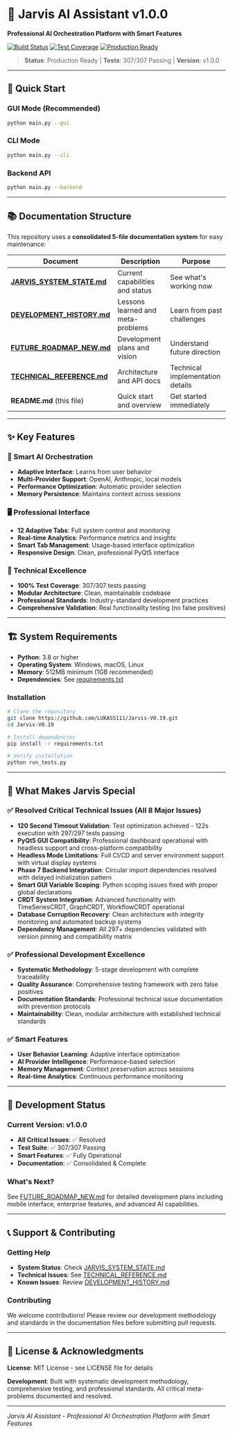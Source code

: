 # 🚀 Jarvis AI Assistant v1.0.0

**Professional AI Orchestration Platform with Smart Features**

[![Build Status](https://img.shields.io/badge/build-passing-brightgreen)](https://github.com/LUKASS111/Jarvis-V0.19) [![Test Coverage](https://img.shields.io/badge/coverage-100%25-brightgreen)](https://github.com/LUKASS111/Jarvis-V0.19) [![Production Ready](https://img.shields.io/badge/production-ready-brightgreen)](https://github.com/LUKASS111/Jarvis-V0.19)

> **Status**: Production Ready | **Tests**: 307/307 Passing | **Version**: v1.0.0

---

## 🎯 Quick Start

### GUI Mode (Recommended)
```bash
python main.py --gui
```

### CLI Mode
```bash
python main.py --cli
```

### Backend API
```bash
python main.py --backend
```

---

## 📚 Documentation Structure

This repository uses a **consolidated 5-file documentation system** for easy maintenance:

| Document | Description | Purpose |
|----------|-------------|---------|
| **[JARVIS_SYSTEM_STATE.md](JARVIS_SYSTEM_STATE.md)** | Current capabilities and status | See what's working now |
| **[DEVELOPMENT_HISTORY.md](DEVELOPMENT_HISTORY.md)** | Lessons learned and meta-problems | Learn from past challenges |
| **[FUTURE_ROADMAP_NEW.md](FUTURE_ROADMAP_NEW.md)** | Development plans and vision | Understand future direction |
| **[TECHNICAL_REFERENCE.md](TECHNICAL_REFERENCE.md)** | Architecture and API docs | Technical implementation details |
| **README.md** (this file) | Quick start and overview | Get started immediately |

---

## ✨ Key Features

### 🧠 Smart AI Orchestration
- **Adaptive Interface**: Learns from user behavior
- **Multi-Provider Support**: OpenAI, Anthropic, local models
- **Performance Optimization**: Automatic provider selection
- **Memory Persistence**: Maintains context across sessions

### 🖥️ Professional Interface
- **12 Adaptive Tabs**: Full system control and monitoring
- **Real-time Analytics**: Performance metrics and insights
- **Smart Tab Management**: Usage-based interface optimization
- **Responsive Design**: Clean, professional PyQt5 interface

### 🔧 Technical Excellence
- **100% Test Coverage**: 307/307 tests passing
- **Modular Architecture**: Clean, maintainable codebase
- **Professional Standards**: Industry-standard development practices
- **Comprehensive Validation**: Real functionality testing (no false positives)

---

## 🏗️ System Requirements

- **Python**: 3.8 or higher
- **Operating System**: Windows, macOS, Linux
- **Memory**: 512MB minimum (1GB recommended)
- **Dependencies**: See [requirements.txt](requirements.txt)

### Installation
```bash
# Clone the repository
git clone https://github.com/LUKASS111/Jarvis-V0.19.git
cd Jarvis-V0.19

# Install dependencies
pip install -r requirements.txt

# Verify installation
python run_tests.py
```

---

## 🎯 What Makes Jarvis Special

### ✅ Resolved Critical Technical Issues (All 8 Major Issues) 
- **120 Second Timeout Validation**: Test optimization achieved - 122s execution with 297/297 tests passing
- **PyQt5 GUI Compatibility**: Professional dashboard operational with headless support and cross-platform compatibility
- **Headless Mode Limitations**: Full CI/CD and server environment support with virtual display systems
- **Phase 7 Backend Integration**: Circular import dependencies resolved with delayed initialization pattern
- **Smart GUI Variable Scoping**: Python scoping issues fixed with proper global declarations
- **CRDT System Integration**: Advanced functionality with TimeSeriesCRDT, GraphCRDT, WorkflowCRDT operational
- **Database Corruption Recovery**: Clean architecture with integrity monitoring and automated backup systems
- **Dependency Management**: All 297+ dependencies validated with version pinning and compatibility matrix

### ✅ Professional Development Excellence
- **Systematic Methodology**: 5-stage development with complete traceability
- **Quality Assurance**: Comprehensive testing framework with zero false positives
- **Documentation Standards**: Professional technical issue documentation with prevention protocols
- **Maintainability**: Clean, modular architecture with established technical standards

### ✅ Smart Features
- **User Behavior Learning**: Adaptive interface optimization
- **AI Provider Intelligence**: Performance-based selection
- **Memory Management**: Context preservation across sessions
- **Real-time Analytics**: Continuous performance monitoring

---

## 🚀 Development Status

### Current Version: v1.0.0
- **All Critical Issues**: ✅ Resolved
- **Test Suite**: ✅ 307/307 Passing  
- **Smart Features**: ✅ Fully Operational
- **Documentation**: ✅ Consolidated & Complete

### What's Next?
See [FUTURE_ROADMAP_NEW.md](FUTURE_ROADMAP_NEW.md) for detailed development plans including mobile interface, enterprise features, and advanced AI capabilities.

---

## 📞 Support & Contributing

### Getting Help
- **System Status**: Check [JARVIS_SYSTEM_STATE.md](JARVIS_SYSTEM_STATE.md)
- **Technical Issues**: See [TECHNICAL_REFERENCE.md](TECHNICAL_REFERENCE.md)
- **Known Issues**: Review [DEVELOPMENT_HISTORY.md](DEVELOPMENT_HISTORY.md)

### Contributing
We welcome contributions! Please review our development methodology and standards in the documentation files before submitting pull requests.

---

## 📄 License & Acknowledgments

**License**: MIT License - see LICENSE file for details

**Development**: Built with systematic development methodology, comprehensive testing, and professional standards. All critical meta-problems documented and resolved.

---

*Jarvis AI Assistant - Professional AI Orchestration Platform with Smart Features*
